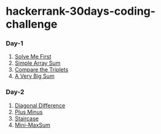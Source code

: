 # hackerrank-30days-coding-challenge


### Day-1
1. <a href= "https://www.hackerrank.com/challenges/solve-me-first" > Solve Me First </a>
2. <a href= "https://www.hackerrank.com/challenges/simple-array-sum" > Simple Array Sum </a>
3. <a href= "https://www.hackerrank.com/challenges/compare-the-triplets" >  Compare the Triplets</a>
4. <a href= "https://www.hackerrank.com/challenges/compare-the-triplets" > A Very Big Sum </a>

### Day-2
1. <a href="https://www.hackerrank.com/challenges/diagonal-difference" > Diagonal Difference </a>
2. <a href="https://www.hackerrank.com/challenges/plus-minus" > Plus Minus </a>
3. <a href="https://www.hackerrank.com/challenges/staircase" > Staircase </a>
4. <a href="https://www.hackerrank.com/challenges/mini-max-sum" > Mini-MaxSum </a>
